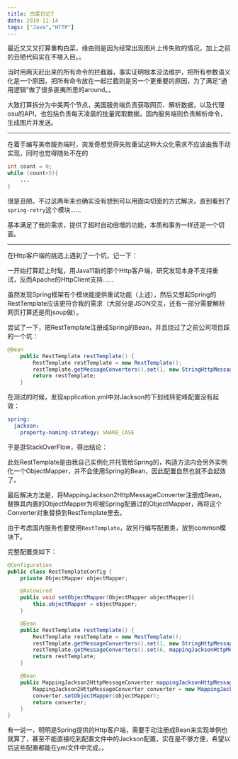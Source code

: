 ```yaml
---
title: 白菜日记7
date: 2019-11-14
tags: ["Java","HTTP"]
---
```


最近又又又打算重构白菜，缘由则是因为经常出现图片上传失败的情况，加上之前的丑陋代码实在不堪入目。。

当时用两天赶出来的所有命令的拦截器，事实证明根本没法维护，把所有参数语义化是一个原因，把所有命令放在一起拦截则是另一个更重要的原因，为了满足“通用逻辑”做了很多匪夷所思的around。。



大致打算拆分为中美两个节点，美国服务端负责获取网页、解析数据，以及代理osu的API，也包括负责每天凌晨的批量爬取数据。国内服务端则负责解析命令，生成图片并发送。

---

在着手编写美帝服务端时，突发奇想觉得失败重试这种大众化需求不应该由我手动实现，同时也觉得随处不在的

```java
int count = 0;
while (count<5){
    ...
}
```

很是丑陋。不过这两年来也确实没有想到可以用面向切面的方式解决，直到看到了`spring-retry`这个模块……

基本满足了我的需求，提供了超时自动倍增的功能，本质和事务一样还是一个切面。

---

在Http客户端的挑选上遇到了一个坑，记一下：

一开始打算赶上时髦，用Java11新的那个Http客户端，研究发现本身不支持重试，反而Apache的HttpClient支持……

虽然发现Spring框架有个模块能提供重试功能（上述），然后又想起Spring的RestTemplate应该更符合我的需求（大部分是JSON交互，还有一部分需要解析网页打算还是用jsoup做）。

尝试了一下，把RestTemplate注册成Spring的Bean，并且绕过了之前公司项目踩的一个坑：

```java
@Bean
    public RestTemplate restTemplate() {
        RestTemplate restTemplate = new RestTemplate();
        restTemplate.getMessageConverters().set(1, new StringHttpMessageConverter(StandardCharsets.UTF_8));
        return restTemplate;
    }
```

在测试的时候，发现application.yml中对Jackson的下划线转驼峰配置没有起效：

```yaml
spring:
  jackson:
    property-naming-strategy: SNAKE_CASE
```

于是逛StackOverFlow，得出结论：

此处RestTemplate是由我自己实例化并托管给Spring的，构造方法内会另外实例化一个ObjectMapper，并不会使用Spring的Bean，因此配置自然也就不会起效了。

最后解决方法是，将MappingJackson2HttpMessageConverter注册成Bean，替换其内置的ObjectMapper为呗被Spring配置过的ObjectMapper，再将这个Converter对象替换到RestTemplate里去。

由于考虑国内服务也要使用`RestTemplate`，故另行编写配置类，放到common模块下。

完整配置类如下：

```java
@Configuration
public class RestTemplateConfig {
    private ObjectMapper objectMapper;

    @Autowired
    public void setObjectMapper(ObjectMapper objectMapper){
        this.objectMapper = objectMapper;
    }

    @Bean
    public RestTemplate restTemplate() {
        RestTemplate restTemplate = new RestTemplate();
        restTemplate.getMessageConverters().set(1, new StringHttpMessageConverter(StandardCharsets.UTF_8));
        restTemplate.getMessageConverters().set(6, mappingJacksonHttpMessageConverter());
        return restTemplate;
    }

    @Bean
    public MappingJackson2HttpMessageConverter mappingJacksonHttpMessageConverter() {
        MappingJackson2HttpMessageConverter converter = new MappingJackson2HttpMessageConverter();
        converter.setObjectMapper(objectMapper);
        return converter;
    }
}

```



有一说一，明明是Spring提供的Http客户端，需要手动注册成Bean来实现单例也就算了，甚至不能直接吃到配置文件中的Jackson配置，实在是不够方便，希望以后这些配置都能在yml文件中完成。。













